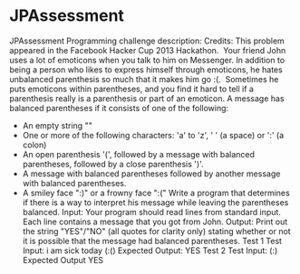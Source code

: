 # JPAssessment

JPAssessment
Programming challenge description: Credits: This problem appeared in the Facebook Hacker Cup 2013 Hackathon. 
Your friend John uses a lot of emoticons when you talk to him on Messenger. In addition to being a person who likes to express himself through emoticons, he hates unbalanced parenthesis so much that it makes him go :(. 
Sometimes he puts emoticons within parentheses, and you find it hard to tell if a parenthesis really is a parenthesis or part of an emoticon. A message has balanced parentheses if it consists of one of the following:
* An empty string "" 
* One or more of the following characters: 'a' to 'z', ' ' (a space) or ':' (a colon) 
* An open parenthesis '(', followed by a message with balanced parentheses, followed by a close parenthesis ')'. 
* A message with balanced parentheses followed by another message with balanced parentheses. 
* A smiley face ":)" or a frowny face ":("
Write a program that determines if there is a way to interpret his message while leaving the parentheses balanced. Input: Your program should read lines from standard input. Each line contains a message that you got from John. Output: Print out the string "YES"/"NO" (all quotes for clarity only) stating whether or not it is possible that the message had balanced parentheses.
Test 1 Test Input: i am sick today (:() Expected Output: YES
Test 2 Test Input: (:) Expected Output YES
